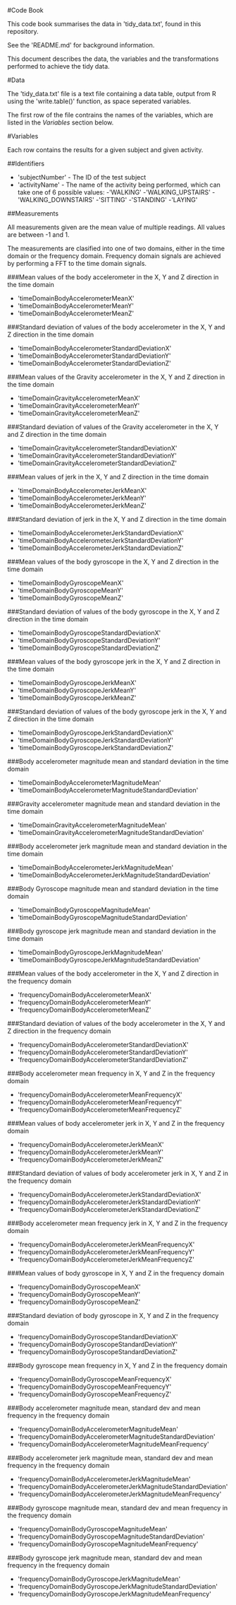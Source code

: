 #Code Book

This code book summarises the data in 'tidy_data.txt', found in this repository.

See the 'README.md' for background information.

This document describes the data, the variables and the transformations performed to achieve the tidy data.

#Data

The 'tidy_data.txt' file is a text file containing a data table, output from R using the 'write.table()' function, as space seperated variables.

The first row of the file contrains the names of the variables, which are listed in the *Variables* section below.

#Variables

Each row contains the results for a given subject and given activity.

##Identifiers

- 'subjectNumber' - The ID of the test subject
- 'activityName' - The name of the activity being performed, which can take one of 6 possible values:
	-'WALKING'
	-'WALKING_UPSTAIRS'
	-'WALKING_DOWNSTAIRS'
	-'SITTING'
	-'STANDING'
	-'LAYING'

##Measurements

All measurements given are the mean value of multiple readings. All values are between -1 and 1.

The measurements are clasified into one of two domains, either in the time domain or the frequency domain. Frequency domain signals are achieved by performing a FFT to the time domain signals.

###Mean values of the body accelerometer in the X, Y and Z direction in the time domain

- 'timeDomainBodyAccelerometerMeanX'
- 'timeDomainBodyAccelerometerMeanY'
- 'timeDomainBodyAccelerometerMeanZ'

###Standard deviation of values of the body accelerometer in the X, Y and Z direction in the time domain

- 'timeDomainBodyAccelerometerStandardDeviationX'
- 'timeDomainBodyAccelerometerStandardDeviationY'
- 'timeDomainBodyAccelerometerStandardDeviationZ'

###Mean values of the Gravity accelerometer in the X, Y and Z direction in the time domain

- 'timeDomainGravityAccelerometerMeanX'
- 'timeDomainGravityAccelerometerMeanY'
- 'timeDomainGravityAccelerometerMeanZ'

###Standard deviation of values of the Gravity accelerometer in the X, Y and Z direction in the time domain

- 'timeDomainGravityAccelerometerStandardDeviationX'
- 'timeDomainGravityAccelerometerStandardDeviationY'
- 'timeDomainGravityAccelerometerStandardDeviationZ'

###Mean values of jerk in the X, Y and Z direction in the time domain

- 'timeDomainBodyAccelerometerJerkMeanX'
- 'timeDomainBodyAccelerometerJerkMeanY'
- 'timeDomainBodyAccelerometerJerkMeanZ'

###Standard deviation of jerk in the X, Y and Z direction in the time domain

- 'timeDomainBodyAccelerometerJerkStandardDeviationX'
- 'timeDomainBodyAccelerometerJerkStandardDeviationY'
- 'timeDomainBodyAccelerometerJerkStandardDeviationZ'

###Mean values of the body gyroscope in the X, Y and Z direction in the time domain

- 'timeDomainBodyGyroscopeMeanX'
- 'timeDomainBodyGyroscopeMeanY'
- 'timeDomainBodyGyroscopeMeanZ'

###Standard deviation of values of the body gyroscope in the X, Y and Z direction in the time domain

- 'timeDomainBodyGyroscopeStandardDeviationX'
- 'timeDomainBodyGyroscopeStandardDeviationY'
- 'timeDomainBodyGyroscopeStandardDeviationZ'

###Mean values of the body gyroscope jerk in the X, Y and Z direction in the time domain

- 'timeDomainBodyGyroscopeJerkMeanX'
- 'timeDomainBodyGyroscopeJerkMeanY'
- 'timeDomainBodyGyroscopeJerkMeanZ'

###Standard deviation of values of the body gyroscope jerk in the X, Y and Z direction in the time domain

- 'timeDomainBodyGyroscopeJerkStandardDeviationX'
- 'timeDomainBodyGyroscopeJerkStandardDeviationY'
- 'timeDomainBodyGyroscopeJerkStandardDeviationZ'

###Body accelerometer magnitude mean and standard deviation in the time domain

- 'timeDomainBodyAccelerometerMagnitudeMean'
- 'timeDomainBodyAccelerometerMagnitudeStandardDeviation'

###Gravity accelerometer magnitude mean and standard deviation in the time domain

- 'timeDomainGravityAccelerometerMagnitudeMean'
- 'timeDomainGravityAccelerometerMagnitudeStandardDeviation'

###Body accelerometer jerk magnitude mean and standard deviation in the time domain

- 'timeDomainBodyAccelerometerJerkMagnitudeMean'
- 'timeDomainBodyAccelerometerJerkMagnitudeStandardDeviation'

###Body Gyroscope magnitude mean and standard deviation in the time domain

- 'timeDomainBodyGyroscopeMagnitudeMean'
- 'timeDomainBodyGyroscopeMagnitudeStandardDeviation'

###Body gyroscope jerk magnitude mean and standard deviation in the time domain

- 'timeDomainBodyGyroscopeJerkMagnitudeMean'
- 'timeDomainBodyGyroscopeJerkMagnitudeStandardDeviation'

###Mean values of the body accelerometer in the X, Y and Z direction in the frequency domain

- 'frequencyDomainBodyAccelerometerMeanX'
- 'frequencyDomainBodyAccelerometerMeanY'
- 'frequencyDomainBodyAccelerometerMeanZ'

###Standard deviation of values of the body accelerometer in the X, Y and Z direction in the frequency domain

- 'frequencyDomainBodyAccelerometerStandardDeviationX'
- 'frequencyDomainBodyAccelerometerStandardDeviationY'
- 'frequencyDomainBodyAccelerometerStandardDeviationZ'

###Body accelerometer mean frequency in X, Y and Z in the frequency domain

- 'frequencyDomainBodyAccelerometerMeanFrequencyX'
- 'frequencyDomainBodyAccelerometerMeanFrequencyY'
- 'frequencyDomainBodyAccelerometerMeanFrequencyZ'

###Mean values of body accelerometer jerk in X, Y and Z in the frequency domain

- 'frequencyDomainBodyAccelerometerJerkMeanX'
- 'frequencyDomainBodyAccelerometerJerkMeanY'
- 'frequencyDomainBodyAccelerometerJerkMeanZ'

###Standard deviation of values of body accelerometer jerk in X, Y and Z in the frequency domain

- 'frequencyDomainBodyAccelerometerJerkStandardDeviationX'
- 'frequencyDomainBodyAccelerometerJerkStandardDeviationY'
- 'frequencyDomainBodyAccelerometerJerkStandardDeviationZ'

###Body accelerometer mean frequency jerk in X, Y and Z in the frequency domain

- 'frequencyDomainBodyAccelerometerJerkMeanFrequencyX'
- 'frequencyDomainBodyAccelerometerJerkMeanFrequencyY'
- 'frequencyDomainBodyAccelerometerJerkMeanFrequencyZ'

###Mean values of body gyroscope in X, Y and Z in the frequency domain

- 'frequencyDomainBodyGyroscopeMeanX'
- 'frequencyDomainBodyGyroscopeMeanY'
- 'frequencyDomainBodyGyroscopeMeanZ'

###Standard deviation of body gyroscope in X, Y and Z in the frequency domain

- 'frequencyDomainBodyGyroscopeStandardDeviationX'
- 'frequencyDomainBodyGyroscopeStandardDeviationY'
- 'frequencyDomainBodyGyroscopeStandardDeviationZ'

###Body gyroscope mean frequency in X, Y and Z in the frequency domain

- 'frequencyDomainBodyGyroscopeMeanFrequencyX'
- 'frequencyDomainBodyGyroscopeMeanFrequencyY'
- 'frequencyDomainBodyGyroscopeMeanFrequencyZ'

###Body accelerometer magnitude mean, standard dev and mean frequency in the frequency domain

- 'frequencyDomainBodyAccelerometerMagnitudeMean'
- 'frequencyDomainBodyAccelerometerMagnitudeStandardDeviation'
- 'frequencyDomainBodyAccelerometerMagnitudeMeanFrequency'

###Body accelerometer jerk magnitude mean, standard dev and mean frequency in the frequency domain

- 'frequencyDomainBodyAccelerometerJerkMagnitudeMean'
- 'frequencyDomainBodyAccelerometerJerkMagnitudeStandardDeviation'
- 'frequencyDomainBodyAccelerometerJerkMagnitudeMeanFrequency'

###Body gyroscope magnitude mean, standard dev and mean frequency in the frequency domain

- 'frequencyDomainBodyGyroscopeMagnitudeMean'
- 'frequencyDomainBodyGyroscopeMagnitudeStandardDeviation'
- 'frequencyDomainBodyGyroscopeMagnitudeMeanFrequency'

###Body gyroscope jerk magnitude mean, standard dev and mean frequency in the frequency domain

- 'frequencyDomainBodyGyroscopeJerkMagnitudeMean'
- 'frequencyDomainBodyGyroscopeJerkMagnitudeStandardDeviation'
- 'frequencyDomainBodyGyroscopeJerkMagnitudeMeanFrequency'